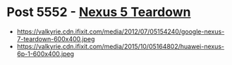 # Post 5552 - [Nexus 5 Teardown](https://www.ifixit.com/News/5552/nexus-5-teardown)

- https://valkyrie.cdn.ifixit.com/media/2012/07/05154240/google-nexus-7-teardown-600x400.jpeg
- https://valkyrie.cdn.ifixit.com/media/2015/10/05164802/huawei-nexus-6p-1-600x400.jpeg
